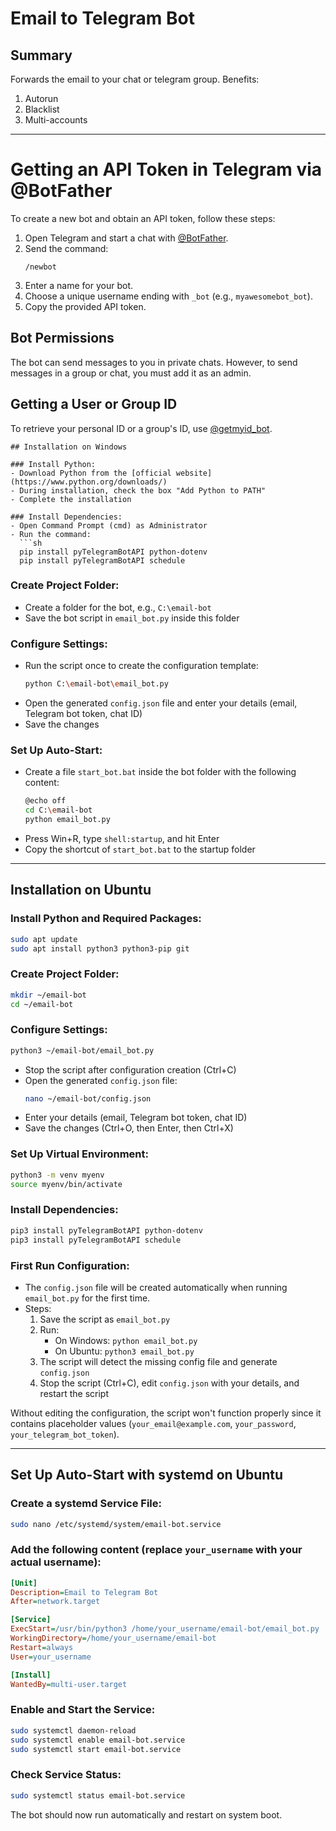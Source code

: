 # Email to Telegram Bot

## Summary
Forwards the email to your chat or telegram group.
Benefits:
1. Autorun
2. Blacklist
3. Multi-accounts

---
# Getting an API Token in Telegram via @BotFather

To create a new bot and obtain an API token, follow these steps:

1. Open Telegram and start a chat with [@BotFather](https://t.me/BotFather).  
2. Send the command:  
   ```
   /newbot
   ```
3. Enter a name for your bot.  
4. Choose a unique username ending with `_bot` (e.g., `myawesomebot_bot`).  
5. Copy the provided API token.  

## Bot Permissions  

The bot can send messages to you in private chats. However, to send messages in a group or chat, you must add it as an admin.  

## Getting a User or Group ID  

To retrieve your personal ID or a group's ID, use [@getmyid_bot](https://t.me/getmyid_bot).  
```  
## Installation on Windows

### Install Python:
- Download Python from the [official website](https://www.python.org/downloads/)
- During installation, check the box "Add Python to PATH"
- Complete the installation

### Install Dependencies:
- Open Command Prompt (cmd) as Administrator
- Run the command:
  ```sh
  pip install pyTelegramBotAPI python-dotenv
  pip install pyTelegramBotAPI schedule
  ```

### Create Project Folder:
- Create a folder for the bot, e.g., `C:\email-bot`
- Save the bot script in `email_bot.py` inside this folder

### Configure Settings:
- Run the script once to create the configuration template:
  ```sh
  python C:\email-bot\email_bot.py
  ```
- Open the generated `config.json` file and enter your details (email, Telegram bot token, chat ID)
- Save the changes

### Set Up Auto-Start:
- Create a file `start_bot.bat` inside the bot folder with the following content:
  ```sh
  @echo off
  cd C:\email-bot
  python email_bot.py
  ```
- Press Win+R, type `shell:startup`, and hit Enter
- Copy the shortcut of `start_bot.bat` to the startup folder

---

## Installation on Ubuntu

### Install Python and Required Packages:
```sh
sudo apt update
sudo apt install python3 python3-pip git
```

### Create Project Folder:
```sh
mkdir ~/email-bot
cd ~/email-bot
```

### Configure Settings:
```sh
python3 ~/email-bot/email_bot.py
```
- Stop the script after configuration creation (Ctrl+C)
- Open the generated `config.json` file:
  ```sh
  nano ~/email-bot/config.json
  ```
- Enter your details (email, Telegram bot token, chat ID)
- Save the changes (Ctrl+O, then Enter, then Ctrl+X)

### Set Up Virtual Environment:
```sh
python3 -m venv myenv
source myenv/bin/activate
```

### Install Dependencies:
```sh
pip3 install pyTelegramBotAPI python-dotenv
pip3 install pyTelegramBotAPI schedule
```

### First Run Configuration:
- The `config.json` file will be created automatically when running `email_bot.py` for the first time.
- Steps:
  1. Save the script as `email_bot.py`
  2. Run:
     - On Windows: `python email_bot.py`
     - On Ubuntu: `python3 email_bot.py`
  3. The script will detect the missing config file and generate `config.json`
  4. Stop the script (Ctrl+C), edit `config.json` with your details, and restart the script

Without editing the configuration, the script won't function properly since it contains placeholder values (`your_email@example.com`, `your_password`, `your_telegram_bot_token`).

---

## Set Up Auto-Start with systemd on Ubuntu

### Create a systemd Service File:
```sh
sudo nano /etc/systemd/system/email-bot.service
```

### Add the following content (replace `your_username` with your actual username):
```ini
[Unit]
Description=Email to Telegram Bot
After=network.target

[Service]
ExecStart=/usr/bin/python3 /home/your_username/email-bot/email_bot.py
WorkingDirectory=/home/your_username/email-bot
Restart=always
User=your_username

[Install]
WantedBy=multi-user.target
```

### Enable and Start the Service:
```sh
sudo systemctl daemon-reload
sudo systemctl enable email-bot.service
sudo systemctl start email-bot.service
```

### Check Service Status:
```sh
sudo systemctl status email-bot.service
```

The bot should now run automatically and restart on system boot.
